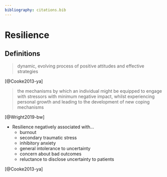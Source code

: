 ```yaml
---
bibliography: citations.bib
---
```


# Resilience

## Definitions

> dynamic, evolving process of positive attitudes and effective strategies

[@Cooke2013-ya]

> the mechanisms by which an individual might be equipped to engage with stressors with minimum negative impact, whilst experiencing personal growth and leading to the development of new coping mechanisms

[@Wright2019-bw]

- Resilience negatively associated with...
  - burnout
  - secondary traumatic stress
  - inhibitory anxiety
  - general intolerance to uncertainty
  - concern about bad outcomes
  - reluctance to disclose uncertainty to patients

[@Cooke2013-ya]